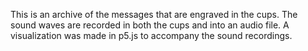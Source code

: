 This is an archive of the messages that are engraved in the cups. 
The sound waves are recorded in both the cups and into an audio file. 
A visualization was made in p5.js to accompany the sound recordings. 

